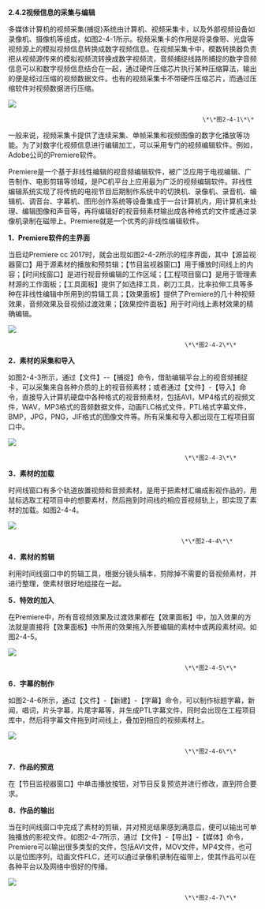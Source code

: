 **2.4.2视频信息的采集与编辑**

多媒体计算机的视频采集\(捕捉\)系统由计算机、视频采集卡，以及外部视频设备如录像机、摄像机等组成，如图2-4-1所示。视频采集卡的作用是将录像带、光盘等视频源上的模拟视频信息转换成数字视频信息。在视频采集卡中，模数转换器负责把从视频源传来的模拟视频流转换成数字视频流，音频捕捉线路所捕捉的数字音频信息可以和数字视频信息结合在一起，通过硬件压缩芯片执行某种压缩算法，输出的便是经过压缩的视频数据文件。也有的视频采集卡不带硬件压缩芯片，而通过压缩软件对视频数据进行压缩。

![](/assets/z1.jpg)

                                                           \*\*图2-4-1\*\*

一般来说，视频采集卡提供了连续采集、单帧采集和视频图像的数字化播放等功能。为了对数字化视频信息进行编辑加工，可以采用专门的视频编辑软件。例如，Adobe公司的Premiere软件。

Premiere是一个基于非线性编辑的视音频编辑软件，被广泛应用于电视编辑、广告制作、电影剪辑等领域，是PC机平台上应用最为广泛的视频编辑软件。非线性编辑系统实现了将传统的电视节目后期制作系统中的切换机、录像机、录音机、编辑机、调音台、字幕机、图形创作系统等设备集成于一台计算机内，用计算机来处理、编辑图像和声音等，再将编辑好的视音频素材输出成各种格式的文件或通过录像机录制在磁带上。Premiere就是一个优秀的非线性编辑软件。

**1．Premiere软件的主界面**

当启动Premiere cc 2017时，就会出现如图2-4-2所示的程序界面，其中【源监视器窗口】用于源素材的播放和预剪辑；【节目监视器窗口】用于播放时间线上的内容；【时间线窗口】是进行视音频编辑的工作区域；【工程项目窗口】是用于管理素材源的工作面板；【工具面板】提供了如选择工具，剃刀工具，比率拉伸工具等多种在非线性编辑中所用到的剪辑工具；【效果面板】提供了Premiere的几十种视频效果，音频效果及音视频过渡效果；【效果控件面板】用于时间线上素材效果的精确编辑。

![](/assets/z2.jpg)

                                                      \*\*图2-4-2\*\*

**2．素材的采集和导入**

如图2-4-3所示，通过【文件】--【捕捉】命令，借助编辑平台上的视音频捕捉卡，可以采集来自各种介质的上的视音频素材；或者通过【文件】-【导入】命令，直接导入计算机硬盘中各种格式的视音频素材，包括AVI，MP4格式的视频文件，WAV，MP3格式的音频数据文件，动画FLC格式文件，PTL格式字幕文件，BMP，JPG，PNG，JIF格式的图像文件等。所有采集和导入都出现在工程项目窗口中。

![](/assets/z3.jpg)

                                                      \*\*图2-4-3\*\*

**3．素材的加载**

时间线窗口有多个轨道放置视频和音频素材，是用于把素材汇编成影视作品的，用鼠标选取工程项目中的想要素材，然后拖到时间线的相应音视频轨上，即实现了素材的加载。如图2-4-4。

![](/assets/z4.jpg)

                                                     \*\*图2-4-4\*\*

**4．素材的剪辑**

利用时间线窗口中的剪辑工具，根据分镜头稿本，剪除掉不需要的音视频素材，并进行整理，使素材很好地组接在一起。

**5．特效的加入**

在Premiere中，所有音视频效果及过渡效果都在【效果面板】中，加入效果的方法就是直接将【效果面板】中所用的效果拖入所要编辑的素材中或两段素材间。如图2-4-5。

![](/assets/z5.jpg)

                                                      \*\*图2-4-5\*\*

**6．字幕的制作**

如图2-4-6所示，通过【文件】-【新建】-【字幕】命令，可以制作标题字幕，新闻，唱词，片头字幕，片尾字幕等，并生成PTL字幕文件，同时会出现在工程项目库中，然后将字幕文件拖到时间线上，叠加到相应的视频素材上。

![](/assets/z6.jpg)

                                                      \*\*图2-4-6\*\*

**7．作品的预览**

在【节目监视器窗口】中单击播放按钮，对节目反复预览并进行修改，直到符合要求。

**8．作品的输出**

当在时间线窗口中完成了素材的剪辑，并对预览结果感到满意后，便可以输出可单独播放的影视文件。如图2-4-7所示，通过【文件】-【导出】-【媒体】命令，Premiere可以输出很多类型的文件，包括AVI文件，MOV文件，MP4文件，也可以是位图序列，动画文件FLC，还可以通过录像机录制在磁带上，使其作品可以在各种平台以及网络中很好的传播。

![](/assets/z7.jpg)

                                                      \*\*图2-4-7\*\*



